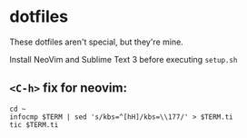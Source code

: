 # dotfiles
These dotfiles aren't special, but they're mine.

Install NeoVim and Sublime Text 3 before executing `setup.sh`


## `<C-h>` fix for neovim: 

```
cd ~
infocmp $TERM | sed 's/kbs=^[hH]/kbs=\\177/' > $TERM.ti
tic $TERM.ti
```

